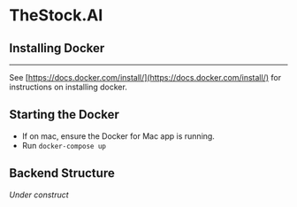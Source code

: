 # TheStock.AI

## Installing Docker

---

See [https://docs.docker.com/install/](https://docs.docker.com/install/) for instructions on installing docker.

## Starting the Docker

* If on mac, ensure the Docker for Mac app is running.
* Run `docker-compose up`

## Backend Structure

*Under construct*
